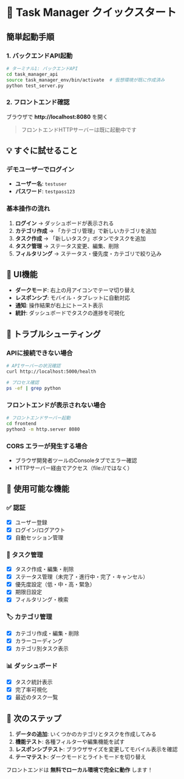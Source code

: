 # 🚀 Task Manager クイックスタート

## 簡単起動手順

### 1. バックエンドAPI起動

```bash
# ターミナル1: バックエンドAPI
cd task_manager_api
source task_manager_env/bin/activate  # 仮想環境が既に作成済み
python test_server.py
```

### 2. フロントエンド確認

ブラウザで **http://localhost:8080** を開く

> フロントエンドHTTPサーバーは既に起動中です

## 💡 すぐに試せること

### デモユーザーでログイン

- **ユーザー名**: `testuser`
- **パスワード**: `testpass123`

### 基本操作の流れ

1. **ログイン** → ダッシュボードが表示される
2. **カテゴリ作成** → 「カテゴリ管理」で新しいカテゴリを追加
3. **タスク作成** → 「新しいタスク」ボタンでタスクを追加
4. **タスク管理** → ステータス変更、編集、削除
5. **フィルタリング** → ステータス・優先度・カテゴリで絞り込み

## 🎨 UI機能

- **ダークモード**: 右上の月アイコンでテーマ切り替え
- **レスポンシブ**: モバイル・タブレットに自動対応
- **通知**: 操作結果が右上にトースト表示
- **統計**: ダッシュボードでタスクの進捗を可視化

## 🔧 トラブルシューティング

### APIに接続できない場合

```bash
# APIサーバーの状況確認
curl http://localhost:5000/health

# プロセス確認
ps -ef | grep python
```

### フロントエンドが表示されない場合

```bash
# フロントエンドサーバー起動
cd frontend
python3 -m http.server 8080
```

### CORS エラーが発生する場合

- ブラウザ開発者ツールのConsoleタブでエラー確認
- HTTPサーバー経由でアクセス（file://ではなく）

## 📱 使用可能な機能

### ✅ 認証
- [x] ユーザー登録
- [x] ログイン/ログアウト
- [x] 自動セッション管理

### 📝 タスク管理
- [x] タスク作成・編集・削除
- [x] ステータス管理（未完了・進行中・完了・キャンセル）
- [x] 優先度設定（低・中・高・緊急）
- [x] 期限日設定
- [x] フィルタリング・検索

### 🏷️ カテゴリ管理
- [x] カテゴリ作成・編集・削除
- [x] カラーコーディング
- [x] カテゴリ別タスク表示

### 📊 ダッシュボード
- [x] タスク統計表示
- [x] 完了率可視化
- [x] 最近のタスク一覧

## 🌟 次のステップ

1. **データの追加**: いくつかのカテゴリとタスクを作成してみる
2. **機能テスト**: 各種フィルターや編集機能を試す
3. **レスポンシブテスト**: ブラウザサイズを変更してモバイル表示を確認
4. **テーマテスト**: ダークモードとライトモードを切り替え

フロントエンドは **無料でローカル環境で完全に動作** します！